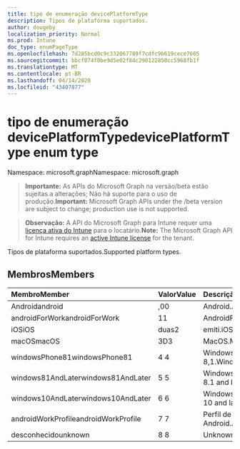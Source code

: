 ```yaml
---
title: tipo de enumeração devicePlatformType
description: Tipos de plataforma suportados.
author: dougeby
localization_priority: Normal
ms.prod: Intune
doc_type: enumPageType
ms.openlocfilehash: 7d285bcd0c9c332067789f7cdfc9b619cece7605
ms.sourcegitcommit: bbcf074f0be9d5e02f84c290122850cc5968fb1f
ms.translationtype: MT
ms.contentlocale: pt-BR
ms.lasthandoff: 04/14/2020
ms.locfileid: "43407877"
---
```

# <a name="deviceplatformtype-enum-type"></a><span data-ttu-id="e9cfa-103">tipo de enumeração devicePlatformType</span><span class="sxs-lookup"><span data-stu-id="e9cfa-103">devicePlatformType enum type</span></span>

<span data-ttu-id="e9cfa-104">Namespace: microsoft.graph</span><span class="sxs-lookup"><span data-stu-id="e9cfa-104">Namespace: microsoft.graph</span></span>

> <span data-ttu-id="e9cfa-105">**Importante:** As APIs do Microsoft Graph na versão/beta estão sujeitas a alterações; Não há suporte para o uso de produção.</span><span class="sxs-lookup"><span data-stu-id="e9cfa-105">**Important:** Microsoft Graph APIs under the /beta version are subject to change; production use is not supported.</span></span>

> <span data-ttu-id="e9cfa-106">**Observação:** A API do Microsoft Graph para Intune requer uma [licença ativa do Intune](https://go.microsoft.com/fwlink/?linkid=839381) para o locatário.</span><span class="sxs-lookup"><span data-stu-id="e9cfa-106">**Note:** The Microsoft Graph API for Intune requires an [active Intune license](https://go.microsoft.com/fwlink/?linkid=839381) for the tenant.</span></span>

<span data-ttu-id="e9cfa-107">Tipos de plataforma suportados.</span><span class="sxs-lookup"><span data-stu-id="e9cfa-107">Supported platform types.</span></span>

## <a name="members"></a><span data-ttu-id="e9cfa-108">Membros</span><span class="sxs-lookup"><span data-stu-id="e9cfa-108">Members</span></span>
|<span data-ttu-id="e9cfa-109">Membro</span><span class="sxs-lookup"><span data-stu-id="e9cfa-109">Member</span></span>|<span data-ttu-id="e9cfa-110">Valor</span><span class="sxs-lookup"><span data-stu-id="e9cfa-110">Value</span></span>|<span data-ttu-id="e9cfa-111">Descrição</span><span class="sxs-lookup"><span data-stu-id="e9cfa-111">Description</span></span>|
|:---|:---|:---|
|<span data-ttu-id="e9cfa-112">Android</span><span class="sxs-lookup"><span data-stu-id="e9cfa-112">android</span></span>|<span data-ttu-id="e9cfa-113">,0</span><span class="sxs-lookup"><span data-stu-id="e9cfa-113">0</span></span>|<span data-ttu-id="e9cfa-114">Android.</span><span class="sxs-lookup"><span data-stu-id="e9cfa-114">Android.</span></span>|
|<span data-ttu-id="e9cfa-115">androidForWork</span><span class="sxs-lookup"><span data-stu-id="e9cfa-115">androidForWork</span></span>|<span data-ttu-id="e9cfa-116">1</span><span class="sxs-lookup"><span data-stu-id="e9cfa-116">1</span></span>|<span data-ttu-id="e9cfa-117">AndroidForWork.</span><span class="sxs-lookup"><span data-stu-id="e9cfa-117">AndroidForWork.</span></span>|
|<span data-ttu-id="e9cfa-118">iOS</span><span class="sxs-lookup"><span data-stu-id="e9cfa-118">iOS</span></span>|<span data-ttu-id="e9cfa-119">duas</span><span class="sxs-lookup"><span data-stu-id="e9cfa-119">2</span></span>|<span data-ttu-id="e9cfa-120">emiti.</span><span class="sxs-lookup"><span data-stu-id="e9cfa-120">iOS.</span></span>|
|<span data-ttu-id="e9cfa-121">macOS</span><span class="sxs-lookup"><span data-stu-id="e9cfa-121">macOS</span></span>|<span data-ttu-id="e9cfa-122">3D</span><span class="sxs-lookup"><span data-stu-id="e9cfa-122">3</span></span>|<span data-ttu-id="e9cfa-123">MacOS.</span><span class="sxs-lookup"><span data-stu-id="e9cfa-123">MacOS.</span></span>|
|<span data-ttu-id="e9cfa-124">windowsPhone81</span><span class="sxs-lookup"><span data-stu-id="e9cfa-124">windowsPhone81</span></span>|<span data-ttu-id="e9cfa-125">4 </span><span class="sxs-lookup"><span data-stu-id="e9cfa-125">4</span></span>|<span data-ttu-id="e9cfa-126">Windowsphonee 8,1.</span><span class="sxs-lookup"><span data-stu-id="e9cfa-126">WindowsPhone 8.1.</span></span>|
|<span data-ttu-id="e9cfa-127">windows81AndLater</span><span class="sxs-lookup"><span data-stu-id="e9cfa-127">windows81AndLater</span></span>|<span data-ttu-id="e9cfa-128">5 </span><span class="sxs-lookup"><span data-stu-id="e9cfa-128">5</span></span>|<span data-ttu-id="e9cfa-129">Windows 8,1 e posterior</span><span class="sxs-lookup"><span data-stu-id="e9cfa-129">Windows 8.1 and later</span></span>|
|<span data-ttu-id="e9cfa-130">windows10AndLater</span><span class="sxs-lookup"><span data-stu-id="e9cfa-130">windows10AndLater</span></span>|<span data-ttu-id="e9cfa-131">6 </span><span class="sxs-lookup"><span data-stu-id="e9cfa-131">6</span></span>|<span data-ttu-id="e9cfa-132">Windows 10 e posterior.</span><span class="sxs-lookup"><span data-stu-id="e9cfa-132">Windows 10 and later.</span></span>|
|<span data-ttu-id="e9cfa-133">androidWorkProfile</span><span class="sxs-lookup"><span data-stu-id="e9cfa-133">androidWorkProfile</span></span>|<span data-ttu-id="e9cfa-134">7 </span><span class="sxs-lookup"><span data-stu-id="e9cfa-134">7</span></span>|<span data-ttu-id="e9cfa-135">Perfil de trabalho do Android.</span><span class="sxs-lookup"><span data-stu-id="e9cfa-135">Android Work Profile.</span></span>|
|<span data-ttu-id="e9cfa-136">desconhecido</span><span class="sxs-lookup"><span data-stu-id="e9cfa-136">unknown</span></span>|<span data-ttu-id="e9cfa-137">8 </span><span class="sxs-lookup"><span data-stu-id="e9cfa-137">8</span></span>|<span data-ttu-id="e9cfa-138">Unknown.</span><span class="sxs-lookup"><span data-stu-id="e9cfa-138">Unknown.</span></span>|



